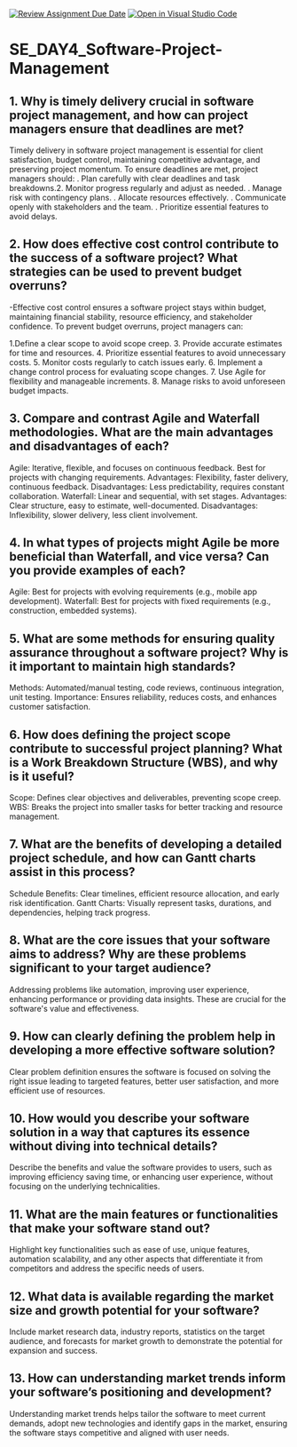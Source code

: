 [![Review Assignment Due Date](https://classroom.github.com/assets/deadline-readme-button-22041afd0340ce965d47ae6ef1cefeee28c7c493a6346c4f15d667ab976d596c.svg)](https://classroom.github.com/a/9pw6JKcu)
[![Open in Visual Studio Code](https://classroom.github.com/assets/open-in-vscode-2e0aaae1b6195c2367325f4f02e2d04e9abb55f0b24a779b69b11b9e10269abc.svg)](https://classroom.github.com/online_ide?assignment_repo_id=18449028&assignment_repo_type=AssignmentRepo)
# SE_DAY4_Software-Project-Management
## 1. Why is timely delivery crucial in software project management, and how can project managers ensure that deadlines are met?
Timely delivery in software project management is essential for client satisfaction, budget control, maintaining competitive advantage, and preserving project momentum. 
To ensure deadlines are met, project managers should:
. Plan carefully with clear deadlines and task breakdowns.2. Monitor progress regularly and adjust as needed.
. Manage risk with contingency plans.
. Allocate resources effectively.
. Communicate openly with stakeholders and the team.
. Prioritize essential features to avoid delays.
   
## 2. How does effective cost control contribute to the success of a software project? What strategies can be used to prevent budget overruns?
-Effective cost control ensures a software project stays within budget, maintaining financial stability, resource efficiency, and stakeholder confidence.
To prevent budget overruns, project managers can:

 1.Define a clear scope to avoid scope creep.
3. Provide accurate estimates for time and resources.
4. Prioritize essential features to avoid unnecessary costs.
5. Monitor costs regularly to catch issues early.
6. Implement a change control process for evaluating scope changes.
7. Use Agile for flexibility and manageable increments.
8. Manage risks to avoid unforeseen budget impacts.

## 3. Compare and contrast Agile and Waterfall methodologies. What are the main advantages and disadvantages of each?
Agile: Iterative, flexible, and focuses on continuous feedback. Best for projects with changing requirements.
Advantages: Flexibility, faster delivery, continuous feedback.
Disadvantages: Less predictability, requires constant collaboration.
Waterfall: Linear and sequential, with set stages.
Advantages: Clear structure, easy to estimate, well-documented.
Disadvantages: Inflexibility, slower delivery, less client involvement.

## 4. In what types of projects might Agile be more beneficial than Waterfall, and vice versa? Can you provide examples of each?
Agile: Best for projects with evolving requirements (e.g., mobile app development).
Waterfall: Best for projects with fixed requirements (e.g., construction, embedded systems).

## 5. What are some methods for ensuring quality assurance throughout a software project? Why is it important to maintain high standards?
Methods: Automated/manual testing, code reviews, continuous integration, unit testing.
Importance: Ensures reliability, reduces costs, and enhances customer satisfaction.

## 6. How does defining the project scope contribute to successful project planning? What is a Work Breakdown Structure (WBS), and why is it useful?
Scope: Defines clear objectives and deliverables, preventing scope creep.
WBS: Breaks the project into smaller tasks for better tracking and resource management.

## 7. What are the benefits of developing a detailed project schedule, and how can Gantt charts assist in this process?
Schedule Benefits: Clear timelines, efficient resource allocation, and early risk identification.
Gantt Charts: Visually represent tasks, durations, and dependencies, helping track progress.

## 8. What are the core issues that your software aims to address? Why are these problems significant to your target audience?
Addressing problems like automation, improving user experience, enhancing performance
or providing data insights. 
These are crucial for the software's value and effectiveness.

## 9. How can clearly defining the problem help in developing a more effective software solution?
Clear problem definition ensures the software is focused on solving the right issue
leading to targeted features, better user satisfaction, and more efficient use of resources.

## 10. How would you describe your software solution in a way that captures its essence without diving into technical details?
Describe the benefits and value the software provides to users, such as improving efficiency
saving time, or enhancing user experience, without focusing on the underlying technicalities.

## 11. What are the main features or functionalities that make your software stand out?
Highlight key functionalities such as ease of use, unique features, automation
scalability, and any other aspects that differentiate it from competitors and address the specific needs of users.


## 12. What data is available regarding the market size and growth potential for your software?
Include market research data, industry reports, statistics on the target audience, and forecasts
for market growth to demonstrate the potential for expansion and success.

## 13. How can understanding market trends inform your software’s positioning and development?
Understanding market trends helps tailor the software to meet current demands, adopt new technologies
and identify gaps in the market, ensuring the software stays competitive and aligned with user needs.
